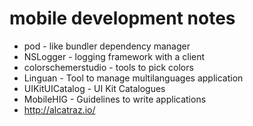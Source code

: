 mobile development notes 
========================

* pod - like bundler dependency manager
* NSLogger - logging framework with a client 
* colorschemerstudio - tools to pick colors 
* Linguan - Tool to manage multilanguages application
* UIKitUICatalog - UI Kit Catalogues
* MobileHIG - Guidelines to write applications
* http://alcatraz.io/
